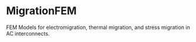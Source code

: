 # MigrationFEM
FEM Models for electromigration, thermal migration, and stress migration in AC interconnects.
